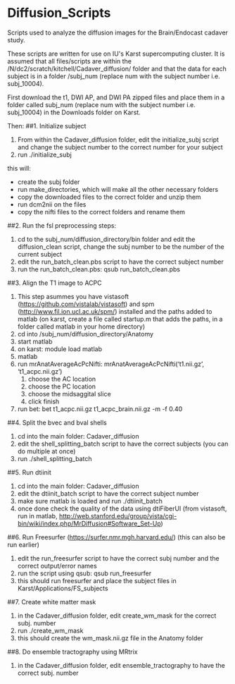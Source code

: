 # Diffusion_Scripts
Scripts used to analyze the diffusion images for the Brain/Endocast cadaver study.

These scripts are written for use on IU's Karst supercomputing cluster.
It is assumed that all files/scripts are within the /N/dc2/scratch/kitchell/Cadaver_diffusion/ folder 
and that the data for each subject is in a folder /subj_num (replace num with the subject number i.e. subj_10004). 

First download the t1, DWI AP, and DWI PA zipped files and place them in a folder called
subj_num (replace num with the subject number i.e. subj_10004) in the Downloads folder on Karst.

Then:
##1. Initialize subject
1. From within the Cadaver_diffusion folder, edit the initialize_subj script and change the subject number to the correct number for your subject
2. run ./initialize_subj

this will:
- create the subj folder 
- run make_directories, which will make all the other necessary folders
- copy the downloaded files to the correct folder and unzip them
- run dcm2nii on the files
- copy the nifti files to the correct folders and rename them
  
##2. Run the fsl preprocessing steps:
1. cd to the subj_num/diffusion_directory/bin folder and edit the diffusion_clean script, change the subj number to be the number of the current subject
2. edit the run_batch_clean.pbs script to have the correct subject number
3. run the run_batch_clean.pbs: qsub run_batch_clean.pbs
  
##3. Align the T1 image to ACPC
1. This step asummes you have vistasoft (https://github.com/vistalab/vistasoft) and spm (http://www.fil.ion.ucl.ac.uk/spm/) installed and the paths added to matlab (on karst, create a file called startup.m that adds the paths, in a folder called matlab in your home directory)
2. cd into /subj_num/diffusion_directory/Anatomy
3. start matlab 
  1. on karst: module load matlab
  2.  matlab
4. run mrAnatAverageAcPcNifti: mrAnatAverageAcPcNifti(‘t1.nii.gz’, ‘t1_acpc.nii.gz’)
      1. choose the AC location
      2. choose the PC location
      3. choose the midsaggital slice
      4. click finish
5. run bet: bet t1_acpc.nii.gz t1_acpc_brain.nii.gz -m -f 0.40
  
##4. Split the bvec and bval shells
1. cd into the main folder: Cadaver_diffusion
2. edit the shell_splitting_batch script to have the correct subjects (you can do multiple at once)
3. run ./shell_splitting_batch
  
##5. Run dtiinit
1. cd into the main folder: Cadaver_diffusion
2.  edit the dtiinit_batch script to have the correct subject number
3.  make sure matlab is loaded and run ./dtiinit_batch
4.  once done check the quality of the data using dtiFiberUI (from vistasoft, run in matlab, http://web.stanford.edu/group/vista/cgi-bin/wiki/index.php/MrDiffusion#Software_Set-Up)

##6. Run Freesurfer (https://surfer.nmr.mgh.harvard.edu/) (this can also be run earlier)
1. edit the run_freesurfer script to have the correct subj number and the correct output/error names
2. run the script using qsub: qsub run_freesurfer
3. this should run freesurfer and place the subject files in Karst/Applications/FS_subjects
  
##7. Create white matter mask
1. in the Cadaver_diffusion folder, edit create_wm_mask for the correct subj. number
2. run ./create_wm_mask
3. this should create the wm_mask.nii.gz file in the Anatomy folder

##8. Do ensemble tractography using MRtrix
1. in the Cadaver_diffusion folder, edit ensemble_tractography to have the correct subj. number

